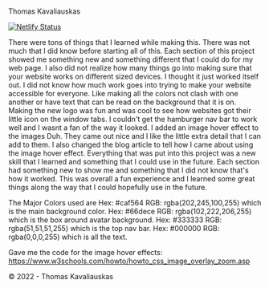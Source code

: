 # 

Thomas Kavaliauskas

[![Netlify Status](https://api.netlify.com/api/v1/badges/db7ce1af-3645-4255-b270-666ad3b29ae1/deploy-status)](https://app.netlify.com/sites/about-me-battlebros1/deploys)

There were tons of things that I learned while making this. There was not much that I did know before starting all of this. Each section of this project showed me something new and something different that I could do for my web page. I also did not realize how many things go into making sure that your website works on different sized devices. I thought it just worked itself out. I did not know how much work goes into trying to make your website accessible for everyone. Like making all the colors not clash with one another or have text that can be read on the background that it is on. Making the new logo was fun and was cool to see how websites got their little icon on the window tabs. I couldn't get the hamburger nav bar to work well and I wasnt a fan of the way it looked. I added an image hover effect to the images Duh. They came out nice and I like the little extra detail that I can add to them. I also changed the blog article to tell how I came about using the image hover effect. Everything that was put into this project was a new skill that I learned and something that I could use in the future. Each section had something new to show me and something that I did not know that's how it worked. This was overall a fun experience and I learned some great things along the way that I could hopefully use in the future.

The Major Colors used are 
Hex: #caf564 RGB: rgba(202,245,100,255) which is the main background color. 
Hex: #66dece RGB: rgba(102,222,206,255) which is the box around avatar background.
Hex: #333333 RGB: rgba(51,51,51,255) which is the top nav bar.
Hex: #000000 RGB: rgba(0,0,0,255) which is all the text.

Gave me the code for the image hover effects: 
https://www.w3schools.com/howto/howto_css_image_overlay_zoom.asp

© 2022 - Thomas Kavaliauskas
